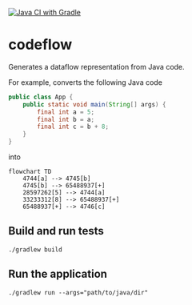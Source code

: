 [![Java CI with Gradle](https://github.com/gstiebler/codeflow/actions/workflows/gradle.yml/badge.svg)](https://github.com/gstiebler/codeflow/actions/workflows/gradle.yml)

# codeflow
Generates a dataflow representation from Java code.

For example, converts the following Java code
```java
public class App {
    public static void main(String[] args) {
        final int a = 5;
        final int b = a;
        final int c = b + 8;
    }
}
```

into
```mermaid
flowchart TD
    4744[a] --> 4745[b]
    4745[b] --> 65488937[+]
    28597262[5] --> 4744[a]
    33233312[8] --> 65488937[+]
    65488937[+] --> 4746[c]
```

## Build and run tests
```shell
./gradlew build
```

## Run the application
```shell
./gradlew run --args="path/to/java/dir"
```
